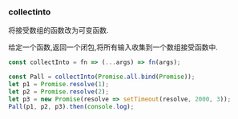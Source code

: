 ### collectinto

将接受数组的函数改为可变函数. 

给定一个函数,返回一个闭包,将所有输入收集到一个数组接受函数中. 

```js
const collectInto = fn => (...args) => fn(args);
```

```js
const Pall = collectInto(Promise.all.bind(Promise));
let p1 = Promise.resolve(1);
let p2 = Promise.resolve(2);
let p3 = new Promise(resolve => setTimeout(resolve, 2000, 3));
Pall(p1, p2, p3).then(console.log);
```